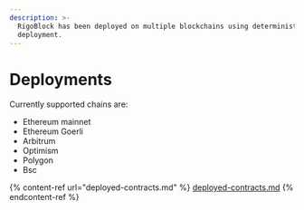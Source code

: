 ```yaml
---
description: >-
  RigoBlock has been deployed on multiple blockchains using deterministic
  deployment.
---
```


# Deployments

Currently supported chains are:

* Ethereum mainnet
* Ethereum Goerli
* Arbitrum
* Optimism
* Polygon
* Bsc



{% content-ref url="deployed-contracts.md" %}
[deployed-contracts.md](deployed-contracts.md)
{% endcontent-ref %}
